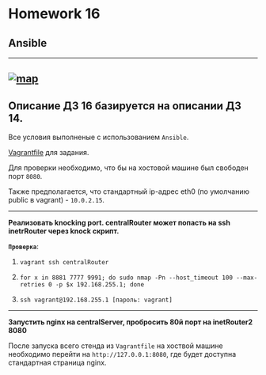 # Homework 16

## Ansible
-------------
<a href="https://raw.githubusercontent.com/reddare/otus-linux/master/hw14/hw14.png" rel="Click!">![map](./hw14.png)</a>
-------------

## Описание **ДЗ 16** базируется на описании **ДЗ 14**.

Все условия выполненые с использованием ```Ansible```.

[Vagrantfile](./Vagrantfile) для задания.

Для проверки необходимо, что бы на хостовой машине был свободен порт ```8080```.

Также предполагается, что стандартный ip-адрес eth0 (по умолчанию public в vagrant) - ```10.0.2.15```.

-------------

**Реализовать knocking port. centralRouter может попасть на ssh inetrRouter через knock скрипт.**

**```Проверка```**:

1) ```vagrant ssh centralRouter```

2) ```for x in 8881 7777 9991; do sudo nmap -Pn --host_timeout 100 --max-retries 0 -p $x 192.168.255.1; done```

3) ```ssh vagrant@192.168.255.1 [пароль: vagrant]```
-------------

**Запустить nginx на centralServer, пробросить 80й порт на inetRouter2 8080**

После запуска всего стенда из ```Vagrantfile``` на хоствой машине необходимо перейти на ```http://127.0.0.1:8080```, где будет доступна стандартная страница nginx.

